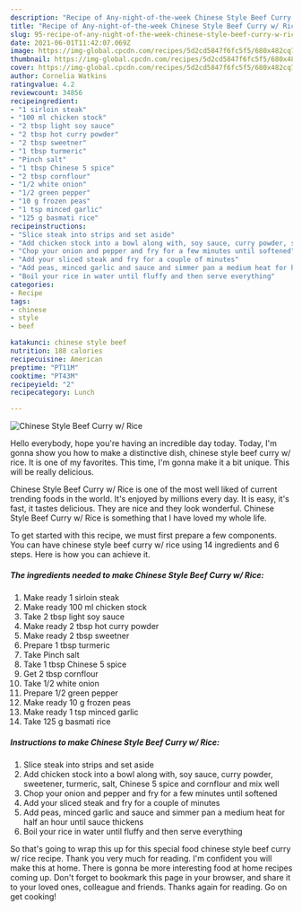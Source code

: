 ```yaml
---
description: "Recipe of Any-night-of-the-week Chinese Style Beef Curry w/ Rice"
title: "Recipe of Any-night-of-the-week Chinese Style Beef Curry w/ Rice"
slug: 95-recipe-of-any-night-of-the-week-chinese-style-beef-curry-w-rice
date: 2021-06-01T11:42:07.069Z
image: https://img-global.cpcdn.com/recipes/5d2cd5847f6fc5f5/680x482cq70/chinese-style-beef-curry-w-rice-recipe-main-photo.jpg
thumbnail: https://img-global.cpcdn.com/recipes/5d2cd5847f6fc5f5/680x482cq70/chinese-style-beef-curry-w-rice-recipe-main-photo.jpg
cover: https://img-global.cpcdn.com/recipes/5d2cd5847f6fc5f5/680x482cq70/chinese-style-beef-curry-w-rice-recipe-main-photo.jpg
author: Cornelia Watkins
ratingvalue: 4.2
reviewcount: 34856
recipeingredient:
- "1 sirloin steak"
- "100 ml chicken stock"
- "2 tbsp light soy sauce"
- "2 tbsp hot curry powder"
- "2 tbsp sweetner"
- "1 tbsp turmeric"
- "Pinch salt"
- "1 tbsp Chinese 5 spice"
- "2 tbsp cornflour"
- "1/2 white onion"
- "1/2 green pepper"
- "10 g frozen peas"
- "1 tsp minced garlic"
- "125 g basmati rice"
recipeinstructions:
- "Slice steak into strips and set aside"
- "Add chicken stock into a bowl along with, soy sauce, curry powder, sweetener, turmeric, salt, Chinese 5 spice and cornflour and mix well"
- "Chop your onion and pepper and fry for a few minutes until softened"
- "Add your sliced steak and fry for a couple of minutes"
- "Add peas, minced garlic and sauce and simmer pan a medium heat for half an hour until sauce thickens"
- "Boil your rice in water until fluffy and then serve everything"
categories:
- Recipe
tags:
- chinese
- style
- beef

katakunci: chinese style beef 
nutrition: 188 calories
recipecuisine: American
preptime: "PT11M"
cooktime: "PT43M"
recipeyield: "2"
recipecategory: Lunch

---
```



![Chinese Style Beef Curry w/ Rice](https://img-global.cpcdn.com/recipes/5d2cd5847f6fc5f5/680x482cq70/chinese-style-beef-curry-w-rice-recipe-main-photo.jpg)

Hello everybody, hope you're having an incredible day today. Today, I'm gonna show you how to make a distinctive dish, chinese style beef curry w/ rice. It is one of my favorites. This time, I'm gonna make it a bit unique. This will be really delicious.



Chinese Style Beef Curry w/ Rice is one of the most well liked of current trending foods in the world. It's enjoyed by millions every day. It is easy, it's fast, it tastes delicious. They are nice and they look wonderful. Chinese Style Beef Curry w/ Rice is something that I have loved my whole life.


To get started with this recipe, we must first prepare a few components. You can have chinese style beef curry w/ rice using 14 ingredients and 6 steps. Here is how you can achieve it.

<!--inarticleads1-->

##### The ingredients needed to make Chinese Style Beef Curry w/ Rice:

1. Make ready 1 sirloin steak
1. Make ready 100 ml chicken stock
1. Take 2 tbsp light soy sauce
1. Make ready 2 tbsp hot curry powder
1. Make ready 2 tbsp sweetner
1. Prepare 1 tbsp turmeric
1. Take Pinch salt
1. Take 1 tbsp Chinese 5 spice
1. Get 2 tbsp cornflour
1. Take 1/2 white onion
1. Prepare 1/2 green pepper
1. Make ready 10 g frozen peas
1. Make ready 1 tsp minced garlic
1. Take 125 g basmati rice




<!--inarticleads2-->

##### Instructions to make Chinese Style Beef Curry w/ Rice:

1. Slice steak into strips and set aside
1. Add chicken stock into a bowl along with, soy sauce, curry powder, sweetener, turmeric, salt, Chinese 5 spice and cornflour and mix well
1. Chop your onion and pepper and fry for a few minutes until softened
1. Add your sliced steak and fry for a couple of minutes
1. Add peas, minced garlic and sauce and simmer pan a medium heat for half an hour until sauce thickens
1. Boil your rice in water until fluffy and then serve everything




So that's going to wrap this up for this special food chinese style beef curry w/ rice recipe. Thank you very much for reading. I'm confident you will make this at home. There is gonna be more interesting food at home recipes coming up. Don't forget to bookmark this page in your browser, and share it to your loved ones, colleague and friends. Thanks again for reading. Go on get cooking!
